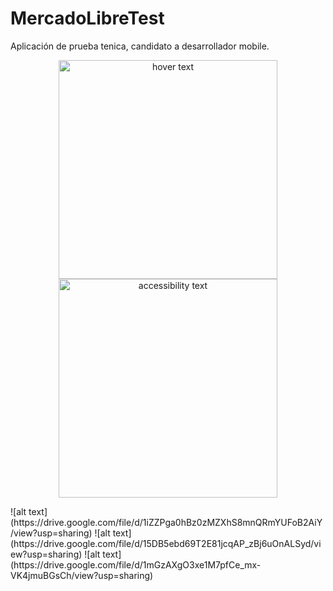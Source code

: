 # MercadoLibreTest

Aplicación de prueba tenica, candidato a desarrollador mobile.

<p align="center">
  <img src="https://drive.google.com/file/d/1iZZPga0hBz0zMZXhS8mnQRmYUFoB2AiY/view?usp=sharing" width="350" title="hover text">
  <img src="your_relative_path_here_number_2_large_name" width="350" alt="accessibility text">
</p>
![alt text](https://drive.google.com/file/d/1iZZPga0hBz0zMZXhS8mnQRmYUFoB2AiY/view?usp=sharing)
![alt text](https://drive.google.com/file/d/15DB5ebd69T2E81jcqAP_zBj6uOnALSyd/view?usp=sharing)
![alt text](https://drive.google.com/file/d/1mGzAXgO3xe1M7pfCe_mx-VK4jmuBGsCh/view?usp=sharing)
